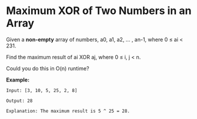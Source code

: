 # Maximum XOR of Two Numbers in an Array

Given a __non-empty__ array of numbers, a0, a1, a2, … , an-1, where 0 ≤ ai < 231.

Find the maximum result of ai XOR aj, where 0 ≤ i, j < n.

Could you do this in O(n) runtime?

__Example:__

```pseudo
Input: [3, 10, 5, 25, 2, 8]

Output: 28

Explanation: The maximum result is 5 ^ 25 = 28.
```
